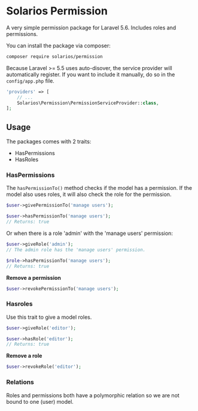 # Solarios Permission

A very simple permission package for Laravel 5.6. Includes roles and permissions.

You can install the package via composer:

``` bash
composer require solarios/permission
```

Because Laravel >= 5.5 uses auto-disover, the service provider will automatically register. If you want to include it manually, do so in the `config/app.php` file. 

```php
'providers' => [
    // ...
    Solarios\Permission\PermissionServiceProvider::class,
];
```

## Usage

The packages comes with 2 traits:

- HasPermissions
- HasRoles

### HasPermissions

The `hasPermissionTo()` method checks if the model has a permission. If the model also uses roles, it will also check the role for the permission.

```php
$user->givePermissionTo('manage users');

$user->hasPermissionTo('manage users');
// Returns: true
```

Or when there is a role 'admin' with the 'manage users' permission:

```php
$user->giveRole('admin');
// The admin role has the 'manage users' permission.

$role->hasPermissionTo('manage users');
// Returns: true
```

**Remove a permission**

```php
$user->revokePermissionTo('manage users');
```

### Hasroles

Use this trait to give a model roles.

```php
$user->giveRole('editor');

$user->hasRole('editor');
// Returns: true
```

**Remove a role**

```php
$user->revokeRole('editor');
```

### Relations

Roles and permissions both have a polymorphic relation so we are not bound to one (user) model. 